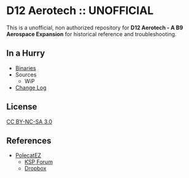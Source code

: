 # D12 Aerotech :: UNOFFICIAL

This is a unofficial, non authorized repository for **D12 Aerotech - A B9 Aerospace Expansion** for historical reference and troubleshooting.


## In a Hurry
* [Binaries](https://github.com/net-lisias-ksph/D12-Aerotech/tree/Archive)
* Sources
	+ WiP
* [Change Log](./CHANGE_LOG.md)


## License

[CC BY-NC-SA 3.0](https://creativecommons.org/licenses/by-nc-sa/3.0/)


## References

* [PolecatEZ](https://forum.kerbalspaceprogram.com/index.php?/profile/58008-polecatez/)
	+ [KSP Forum](https://forum.kerbalspaceprogram.com/index.php?/topic/70562-*/)
	+ [Dropbox](https://www.dropbox.com/s/8sobh5owvrnieuc/D12AerotechBeta1.zip)
